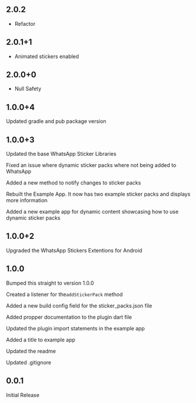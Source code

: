 ## 2.0.2

- Refactor

## 2.0.1+1

- Animated stickers enabled

## 2.0.0+0

- Null Safety

## 1.0.0+4

Updated gradle and pub package version

## 1.0.0+3

Updated the base WhatsApp Sticker Libraries

Fixed an issue where dynamic sticker packs where not being added to WhatsApp

Added a new method to notify changes to sticker packs

Rebuilt the Example App. It now has two example sticker packs and displays more information

Added a new example app for dynamic content showcasing how to use dynamic sticker packs

## 1.0.0+2

Upgraded the WhatsApp Stickers Extentions for Android

## 1.0.0

Bumped this straight to version 1.0.0

Created a listener for the`addStickerPack` method

Added a new build config field for the sticker_packs.json file

Added propper documentation to the plugin dart file

Updated the plugin import statements in the example app

Added a title to example app

Updated the readme

Updated .gitignore

## 0.0.1

Initial Release
